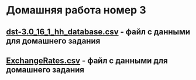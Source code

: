 # Домашняя работа номер 3

## [dst-3.0_16_1_hh_database.csv](https://drive.google.com/file/d/15UqNI3E-kn_PVz63xw5jlaNLAF2uioyN/view?usp=share_link) - файл с данными для домашнего задания
## [ExchangeRates.csv](https://drive.google.com/file/d/1-beJdXJIqPdZqw_U9_Bi16keB5SLLHFT/view?usp=share_link) - файл с данными для домашнего задания
